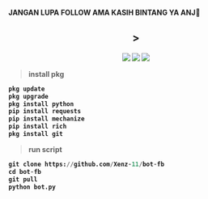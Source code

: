 <b> JANGAN LUPA FOLLOW AMA KASIH BINTANG YA ANJ🗿

<h2 align="center">></h2>
<p align="center">
<img src="https://img.shields.io/static/v1?label=Bot+Facebook&message=%20&logo=nano&style=for-the-badge">
<img src="https://img.shields.io/static/v1?label=Created+By+Xenz&message=%20&logo=rust&style=for-the-badge&color=green">
<img src="https://img.shields.io/static/v1?label=version&message=1.0&logo=apache&style=for-the-badge&color=green">
</p>

> install pkg
```python
pkg update
pkg upgrade
pkg install python
pip install requests
pip install mechanize
pip install rich
pkg install git
```
> run script
```python
git clone https://github.com/Xenz-11/bot-fb
cd bot-fb
git pull
python bot.py
```
